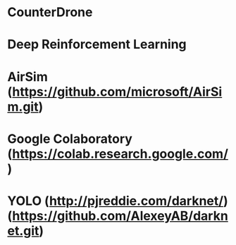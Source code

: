 # CounterDrone
# Deep Reinforcement Learning
# AirSim (https://github.com/microsoft/AirSim.git)
# Google Colaboratory (https://colab.research.google.com/)
# YOLO (http://pjreddie.com/darknet/) (https://github.com/AlexeyAB/darknet.git) 
